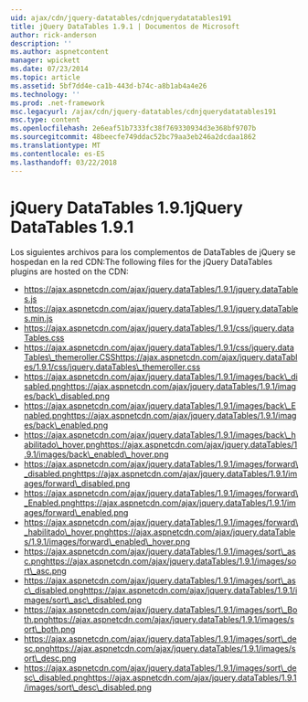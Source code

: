 ```yaml
---
uid: ajax/cdn/jquery-datatables/cdnjquerydatatables191
title: jQuery DataTables 1.9.1 | Documentos de Microsoft
author: rick-anderson
description: ''
ms.author: aspnetcontent
manager: wpickett
ms.date: 07/23/2014
ms.topic: article
ms.assetid: 5bf7dd4e-ca1b-443d-b74c-a8b1ab4a4e26
ms.technology: ''
ms.prod: .net-framework
msc.legacyurl: /ajax/cdn/jquery-datatables/cdnjquerydatatables191
msc.type: content
ms.openlocfilehash: 2e6eaf51b7333fc38f769330934d3e368bf9707b
ms.sourcegitcommit: 48beecfe749ddac52bc79aa3eb246a2dcdaa1862
ms.translationtype: MT
ms.contentlocale: es-ES
ms.lasthandoff: 03/22/2018
---
```

<a name="jquery-datatables-191"></a><span data-ttu-id="03ee5-102">jQuery DataTables 1.9.1</span><span class="sxs-lookup"><span data-stu-id="03ee5-102">jQuery DataTables 1.9.1</span></span>
====================
<span data-ttu-id="03ee5-103">Los siguientes archivos para los complementos de DataTables de jQuery se hospedan en la red CDN:</span><span class="sxs-lookup"><span data-stu-id="03ee5-103">The following files for the jQuery DataTables plugins are hosted on the CDN:</span></span>

- https://ajax.aspnetcdn.com/ajax/jquery.dataTables/1.9.1/jquery.dataTables.js
- https://ajax.aspnetcdn.com/ajax/jquery.dataTables/1.9.1/jquery.dataTables.min.js
- https://ajax.aspnetcdn.com/ajax/jquery.dataTables/1.9.1/css/jquery.dataTables.css
- <span data-ttu-id="03ee5-104">https://ajax.aspnetcdn.com/ajax/jquery.dataTables/1.9.1/css/jquery.dataTables\_themeroller.CSS</span><span class="sxs-lookup"><span data-stu-id="03ee5-104">https://ajax.aspnetcdn.com/ajax/jquery.dataTables/1.9.1/css/jquery.dataTables\_themeroller.css</span></span>
- <span data-ttu-id="03ee5-105">https://ajax.aspnetcdn.com/ajax/jquery.dataTables/1.9.1/images/back\_disabled.png</span><span class="sxs-lookup"><span data-stu-id="03ee5-105">https://ajax.aspnetcdn.com/ajax/jquery.dataTables/1.9.1/images/back\_disabled.png</span></span>
- <span data-ttu-id="03ee5-106">https://ajax.aspnetcdn.com/ajax/jquery.dataTables/1.9.1/images/back\_Enabled.png</span><span class="sxs-lookup"><span data-stu-id="03ee5-106">https://ajax.aspnetcdn.com/ajax/jquery.dataTables/1.9.1/images/back\_enabled.png</span></span>
- <span data-ttu-id="03ee5-107">https://ajax.aspnetcdn.com/ajax/jquery.dataTables/1.9.1/images/back\_habilitado\_hover.png</span><span class="sxs-lookup"><span data-stu-id="03ee5-107">https://ajax.aspnetcdn.com/ajax/jquery.dataTables/1.9.1/images/back\_enabled\_hover.png</span></span>
- <span data-ttu-id="03ee5-108">https://ajax.aspnetcdn.com/ajax/jquery.dataTables/1.9.1/images/forward\_disabled.png</span><span class="sxs-lookup"><span data-stu-id="03ee5-108">https://ajax.aspnetcdn.com/ajax/jquery.dataTables/1.9.1/images/forward\_disabled.png</span></span>
- <span data-ttu-id="03ee5-109">https://ajax.aspnetcdn.com/ajax/jquery.dataTables/1.9.1/images/forward\_Enabled.png</span><span class="sxs-lookup"><span data-stu-id="03ee5-109">https://ajax.aspnetcdn.com/ajax/jquery.dataTables/1.9.1/images/forward\_enabled.png</span></span>
- <span data-ttu-id="03ee5-110">https://ajax.aspnetcdn.com/ajax/jquery.dataTables/1.9.1/images/forward\_habilitado\_hover.png</span><span class="sxs-lookup"><span data-stu-id="03ee5-110">https://ajax.aspnetcdn.com/ajax/jquery.dataTables/1.9.1/images/forward\_enabled\_hover.png</span></span>
- <span data-ttu-id="03ee5-111">https://ajax.aspnetcdn.com/ajax/jquery.dataTables/1.9.1/images/sort\_asc.png</span><span class="sxs-lookup"><span data-stu-id="03ee5-111">https://ajax.aspnetcdn.com/ajax/jquery.dataTables/1.9.1/images/sort\_asc.png</span></span>
- <span data-ttu-id="03ee5-112">https://ajax.aspnetcdn.com/ajax/jquery.dataTables/1.9.1/images/sort\_asc\_disabled.png</span><span class="sxs-lookup"><span data-stu-id="03ee5-112">https://ajax.aspnetcdn.com/ajax/jquery.dataTables/1.9.1/images/sort\_asc\_disabled.png</span></span>
- <span data-ttu-id="03ee5-113">https://ajax.aspnetcdn.com/ajax/jquery.dataTables/1.9.1/images/sort\_Both.png</span><span class="sxs-lookup"><span data-stu-id="03ee5-113">https://ajax.aspnetcdn.com/ajax/jquery.dataTables/1.9.1/images/sort\_both.png</span></span>
- <span data-ttu-id="03ee5-114">https://ajax.aspnetcdn.com/ajax/jquery.dataTables/1.9.1/images/sort\_desc.png</span><span class="sxs-lookup"><span data-stu-id="03ee5-114">https://ajax.aspnetcdn.com/ajax/jquery.dataTables/1.9.1/images/sort\_desc.png</span></span>
- <span data-ttu-id="03ee5-115">https://ajax.aspnetcdn.com/ajax/jquery.dataTables/1.9.1/images/sort\_desc\_disabled.png</span><span class="sxs-lookup"><span data-stu-id="03ee5-115">https://ajax.aspnetcdn.com/ajax/jquery.dataTables/1.9.1/images/sort\_desc\_disabled.png</span></span>
